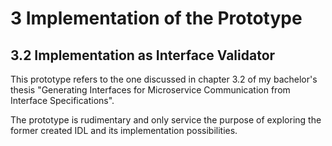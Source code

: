 # 3 Implementation of the Prototype
## 3.2 Implementation as Interface Validator
This prototype refers to the one discussed in chapter 3.2 of my bachelor's thesis "Generating Interfaces for Microservice Communication from Interface Specifications".

The prototype is rudimentary and only service the purpose of exploring the former created IDL and its implementation possibilities.
